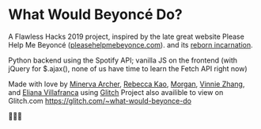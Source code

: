 What Would Beyoncé Do?
======================

A Flawless Hacks 2019 project, inspired by the late great website Please Help Me Beyoncé ([pleasehelpmebeyonce.com](http://pleasehelpmebeyonce.com)). 
and its [reborn incarnation](http://www.pleasehelpmebeyonce.annaro.se/).

Python backend using the Spotify API; vanilla JS on the frontend (with jQuery for $.ajax(), none of us have time to learn the Fetch API right now)


Made with love by [Minerva Archer](https://glitch.com/@MinervaArcher), [Rebecca Kao](https://glitch.com/@rbeccakao), [Morgan](https://glitch.com/@mwkuin), [Vinnie Zhang](https://glitch.com/@vinniezhang), and [Eliana Villafranca](https://glitch.com/@evillafr) using [Glitch](https://glitch.com/)
Project also availible to view on Glitch.com https://glitch.com/~what-would-beyonce-do

🐝🐝🐝
